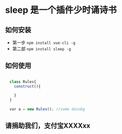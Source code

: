 # sleep 是一个插件少时诵诗书

## 如何安装
* 第一步 `npm install vue-cli -g`
* 第二部 `npm install sleep -g`

## 如何使用

```javascript

  class Rules{
    construct(){
    
    }
  }
  
  var a = new Rules(); //some doinbg

```


## 请捐助我们，支付宝XXXXxx
